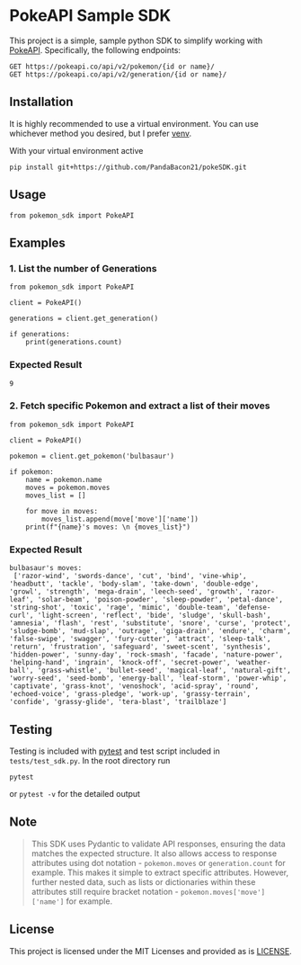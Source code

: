 # PokeAPI Sample SDK

This project is a simple, sample python SDK to simplify working with [PokeAPI](https://pokeapi.co/docs/v2#info). Specifically, the following endpoints:

```
GET https://pokeapi.co/api/v2/pokemon/{id or name}/
GET https://pokeapi.co/api/v2/generation/{id or name}/
```

## Installation

It is highly recommended to use a virtual environment. You can use whichever method you desired, but I prefer [venv](https://docs.python.org/3/library/venv.html).

With your virtual environment active

```
pip install git+https://github.com/PandaBacon21/pokeSDK.git
```

## Usage

```
from pokemon_sdk import PokeAPI
```

## Examples

### 1. List the number of Generations

```
from pokemon_sdk import PokeAPI

client = PokeAPI()

generations = client.get_generation()

if generations:
    print(generations.count)
```

### Expected Result

```
9
```

### 2. Fetch specific Pokemon and extract a list of their moves

```
from pokemon_sdk import PokeAPI

client = PokeAPI()

pokemon = client.get_pokemon('bulbasaur')

if pokemon:
    name = pokemon.name
    moves = pokemon.moves
    moves_list = []

    for move in moves:
        moves_list.append(move['move']['name'])
    print(f"{name}'s moves: \n {moves_list}")

```

### Expected Result

```
bulbasaur's moves:
 ['razor-wind', 'swords-dance', 'cut', 'bind', 'vine-whip', 'headbutt', 'tackle', 'body-slam', 'take-down', 'double-edge', 'growl', 'strength', 'mega-drain', 'leech-seed', 'growth', 'razor-leaf', 'solar-beam', 'poison-powder', 'sleep-powder', 'petal-dance', 'string-shot', 'toxic', 'rage', 'mimic', 'double-team', 'defense-curl', 'light-screen', 'reflect', 'bide', 'sludge', 'skull-bash', 'amnesia', 'flash', 'rest', 'substitute', 'snore', 'curse', 'protect', 'sludge-bomb', 'mud-slap', 'outrage', 'giga-drain', 'endure', 'charm', 'false-swipe', 'swagger', 'fury-cutter', 'attract', 'sleep-talk', 'return', 'frustration', 'safeguard', 'sweet-scent', 'synthesis', 'hidden-power', 'sunny-day', 'rock-smash', 'facade', 'nature-power', 'helping-hand', 'ingrain', 'knock-off', 'secret-power', 'weather-ball', 'grass-whistle', 'bullet-seed', 'magical-leaf', 'natural-gift', 'worry-seed', 'seed-bomb', 'energy-ball', 'leaf-storm', 'power-whip', 'captivate', 'grass-knot', 'venoshock', 'acid-spray', 'round', 'echoed-voice', 'grass-pledge', 'work-up', 'grassy-terrain', 'confide', 'grassy-glide', 'tera-blast', 'trailblaze']
```

## Testing

Testing is included with [pytest](https://docs.pytest.org/en/stable/) and test script included in `tests/test_sdk.py`. In the root directory run

```
pytest
```

or `pytest -v` for the detailed output

## Note

> This SDK uses Pydantic to validate API responses, ensuring the data matches the expected structure. It also allows access to response attributes using dot notation - `pokemon.moves` or `generation.count` for example. This makes it simple to extract specific attributes. However, further nested data, such as lists or dictionaries within these attributes still require bracket notation - `pokemon.moves['move']['name']` for example.

## License

This project is licensed under the MIT Licenses and provided as is [LICENSE](LICENSE).
